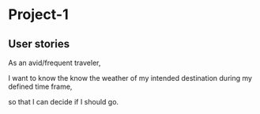 # Project-1

## User stories

As an avid/frequent traveler,

I want to know the know the weather of my intended destination during my defined time frame,

so that I can decide if I should go.